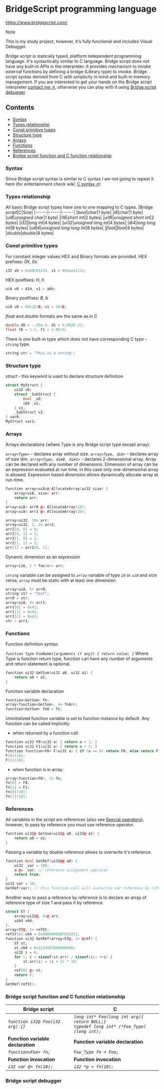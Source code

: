 # BridgeScript programming language
https://www.bridgescript.com/

> [!NOTE]
> This is my study project, however, it's fully functional and includes Visual Debugger.

Bridge script is statically typed, platform independent programming language. It's syntactically similar to C language. Bridge script does not have any built-in APIs in the interpreter. It provides mechanism to invoke external functions by defining a bridge (Library type) to invoke. Bridge script syntax derived from C with simplicity in mind and built-in memory management. If you are interested to get your hands on the Bridge script interpreter  [contact me ↗](http://www.linkedin.com/in/mikhail-botcharov-52362b17), otherwise you can play with it using [Bridge script debugger](#debugger).

## Contents
-  [Syntax](#syntax)
-  [Types relationship](#types_rel)
-  [Const primitive types](#prim)
-  [Structure type](#struct)
-  [Arrays](#arrays)
-  [Functions](#functions)
-  [References](#references)
-  [Bridge script function and C function relationship](#func_rel)

<a name="syntax"/>

### Syntax
Since Bridge script syntax is similar to C syntax I am not going to repeat it here (for entertainment check wiki: [C syntax ↗](https://en.wikipedia.org/wiki/C_syntax))

<a name="types_rel"/>

### Types relationship
All basic Bridge script types have one to one mapping to C types.
|Bridge script|C|Size|
|------|------|------|
|*bool*|*char*|1 byte|
|*i8*|*char*|1 byte|
|*ui8*|*unsigned char*|1 byte|
|*i16*|*short int*|2 bytes|
|*ui16*|*unsigned short int*|2 bytes|
|*i32*|*long int*|4 bytes|
|*ui32*|*unsigned long int*|4 bytes|
|*i64*|*long long int*|8 bytes|
|*ui64*|*unsigned long long int*|8 bytes|
|*float*|*float*|4 bytes|
|*double*|*double*|8 bytes|

<a name="prim"/>

### Const primitive types
For constant integer values HEX and Binary formats are provided.
HEX prefixes: *0X*, *0x*
```c++
i32 v0 = 0xABCD1234, v1 = 0Xaaaa1111;
```
HEX postfixes: *H*, *h*
```c++
ui8 v0 = A1H, v1 = abh;
```
Binary postfixes: *B*, *b*
```c++
ui8 v0 = 001101B, v1 = 101b;
```
*float* and *double* formats are the same as in C
```c++
double d0 = -.25e-3, d1 = 0.002E-22;
float f0 = 1.5, f1 = 1.0E+3;
```
There is one built-in type which does not have corresponding C type - *`string`* type.
```c++
string str = "This is a string";
```

<a name="struct"/>

### Structure type
*struct* - this keyword is used to declare structure definition
```c++
struct MyStruct {
    ui32 v0;
    struct _SubStruct {
        bool _v0;
        i64 _v1;
    } v1;
    _SubStruct v2;
} var0;
MyStruct var1;
```
<a name="arrays"/>

### Arrays

Arrays declarations (where Type is any Bridge script type except array):

*`array<Type>`* - declares array without size.
*`array<Type, dim>`* - declares array of size dim.
*`array<Type, dim0, dim1>`* - declares 2-dimensional array.
Array can be declared with any number of dimensions. Dimension of array can be an expression evaluated at run time, in this case only one-dimensional array is allowed. Expression based dimension allows dynamically allocate array at run-time.
```c++
function array<ui8>@ AllocateArray(ui32 size) {
    array<ui8, size> arr;
    return arr;
}
array<ui8> arr0 @= AllocateArray(10);
array<ui8> arr1 @= AllocateArray(20);
```
```c++
array<ui32, 10> arr;
array<ui32, 2, 2> arr2;
arr2[0, 0] = 0;
arr2[0, 1] = 1;
arr2[1, 0] = 2;
arr2[1, 1] = 3;
arr[1] = arr2[0, 1];
```
Dynamic dimension as an expression
```c++
array<i16, 2 * foo(n)> arr;
```
*`string`* variable can be assigned to *`array`* variable of type *`i8`* or *`ui8`* and vice versa, *`array`* must be static with at least one dimension.
```c++
array<ui8, 5> arr0;
string str = "Test";
arr0 = str;
array<ui8, 4> arr1;
arr1[0] = 0x41;
arr1[1] = 0x42;
arr1[2] = 0x43;
str = arr1;
```
<a name="functions"/>

### Functions
Function definition syntax:

*`function Type FooName([arguments if any]) { return value; }`*
Where Type is function return type, function can have any number of arguments and return statement is optional.
```c++
function ui32 GetSum(ui32 a0, ui32 a1) {
    return a0 + a1;
}
```
Function variable declaration
```c++
function<GetSum> fn;
array<function<GetSum>, 4> fnArr;
function<GetSum> fn0 = fn;
```
Uninitialized function variable is set to function instance by default.
Any function can be called implicitly:
-  when returned by a function call:
```c++
function ui32 F0(ui32 a) { return a + 1; }
function ui32 F1(ui32 a) { return a + 2; }
function function<F0> F(ui32 a) { if (a == 0) return F0; else return F1; }
F(0)(10);
F(1)(10);
```
-  when function is in array:
```c++
array<function<F0>, 2> fn;
fn[0] = F0;
fn[1] = F1;
fn[0](10);
fn[1](10);
```
<a name="references"/>

### References
All variables in the script are references (also see [Special operators](#spec_op)), however, to pass by reference you must use reference operator.
```c++
function ui32@ GetSum(ui32@ a0, ui32@ a1) {
    return a0 + a1;
}
```
Passing a variable by double reference allows to overwrite it's reference.
```c++
function bool GetRef(ui32@@ a0) {
    ui32 _var = 100;
    a @= _var; // reference assignment operator
    return true;
}
ui32 var = 10;
GetRef(var); // this function call will overwrite var reference by reference to _var
```
Another way to pass a reference by reference is to declare an array of reference type of size 1 and pass it by reference.
```c++
struct ST {
    array<ui32@, 4>@ arr;
    ui64 v64;
};
array<ST@, 1> refSt;
refSt[0].v64 = 0x0000000087654321;
function ui32 GetRef(array<ST@, 1> @ref) {
    ST st;
    st.v64 = 0x1234567800000000;
    ui32 i = 0;
    for (; i < sizeof(st.arr) / sizeof(i); ++i) {
        st.arr[i] = (i + 1) * 10;
    }
    ref[0] @= st;
    return 0;
}
GetRef(refSt);
```

<a name="func_rel"/>

### Bridge script function and C function relationship

|Bridge script|C|
|---|---|
|*`function i32@ Foo(i32 arg) {}`*|*`long int* Foo(long int arg){ return NULL;}`*<br>*`typedef long int* (*Foo_Type)(long int);`*|
|**Function variable declaration**|**Function variable declaration**|
|*`function<Foo> fn;`*|*`Foo_Type fn = Foo;`*|
|**Function invocation**|**Function invocation**|
|*`i32 var @= fn(10);`*|*`i32 *p = fn(10);`*|

<a name="debugger"/>

### Bridge script debugger

<!--
**bridgescript/Bridgescript** is a ✨ _special_ ✨ repository because its `README.md` (this file) appears on your GitHub profile.

Here are some ideas to get you started:

- 🔭 I’m currently working on ...
- 🌱 I’m currently learning ...
- 👯 I’m looking to collaborate on ...
- 🤔 I’m looking for help with ...
- 💬 Ask me about ...
- 📫 How to reach me: ...
- 😄 Pronouns: ...
- ⚡ Fun fact: ...
-->
